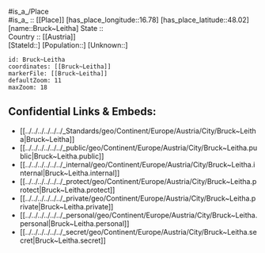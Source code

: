 ﻿---
location: [48.02,16.78] 
mapzoom: [7,12] 
mapmarker: city 
type: City
tags:
- geo/City


SpocWebEntityId: 29370
isDeleted: false
confidential: public

---
#is_a_/Place  
#is_a_ :: [[Place]] 
[has_place_longitude::16.78] 
[has_place_latitude::48.02] 
[name::Bruck~Leitha] 
State ::  
Country :: [[Austria]]  
[StateId::] 
[Population::] 
[Unknown::] 


```leaflet
id: Bruck~Leitha
coordinates: [[Bruck~Leitha]] 
markerFile: [[Bruck~Leitha]] 
defaultZoom: 11 
maxZoom: 18
```


## Confidential Links & Embeds: 
- [[../../../../../../_Standards/geo/Continent/Europe/Austria/City/Bruck~Leitha|Bruck~Leitha]] 
- [[../../../../../../_public/geo/Continent/Europe/Austria/City/Bruck~Leitha.public|Bruck~Leitha.public]] 
- [[../../../../../../_internal/geo/Continent/Europe/Austria/City/Bruck~Leitha.internal|Bruck~Leitha.internal]] 
- [[../../../../../../_protect/geo/Continent/Europe/Austria/City/Bruck~Leitha.protect|Bruck~Leitha.protect]] 
- [[../../../../../../_private/geo/Continent/Europe/Austria/City/Bruck~Leitha.private|Bruck~Leitha.private]] 
- [[../../../../../../_personal/geo/Continent/Europe/Austria/City/Bruck~Leitha.personal|Bruck~Leitha.personal]] 
- [[../../../../../../_secret/geo/Continent/Europe/Austria/City/Bruck~Leitha.secret|Bruck~Leitha.secret]] 
